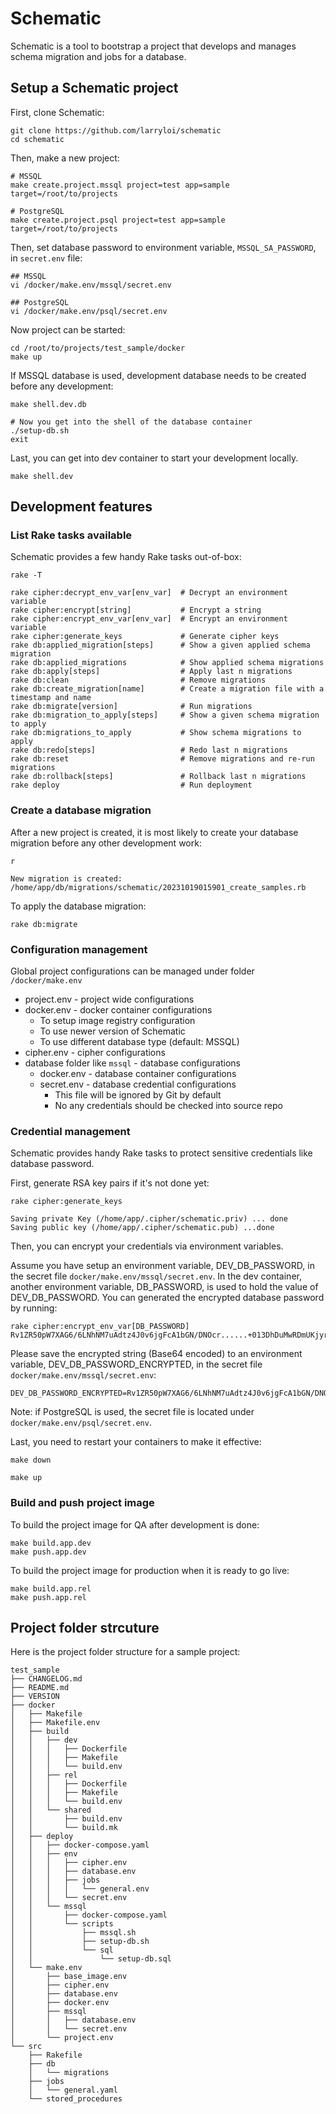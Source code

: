 # Schematic

Schematic is a tool to bootstrap a project that develops and manages schema migration and jobs for a database.

## Setup a Schematic project

First, clone Schematic:

```
git clone https://github.com/larryloi/schematic
cd schematic
```

Then, make a new project:

```
# MSSQL
make create.project.mssql project=test app=sample target=/root/to/projects

# PostgreSQL
make create.project.psql project=test app=sample target=/root/to/projects
```

Then, set database password to environment variable, `MSSQL_SA_PASSWORD`, in `secret.env` file:

```
## MSSQL
vi /docker/make.env/mssql/secret.env

## PostgreSQL
vi /docker/make.env/psql/secret.env
```

Now project can be started:

```
cd /root/to/projects/test_sample/docker
make up
```

If MSSQL database is used, development database needs to be created before any development:

```
make shell.dev.db

# Now you get into the shell of the database container
./setup-db.sh
exit
```

Last, you can get into dev container to start your development locally. 

```
make shell.dev
```

## Development features

### List Rake tasks available

Schematic provides a few handy Rake tasks out-of-box:

```
rake -T

rake cipher:decrypt_env_var[env_var]  # Decrypt an environment variable
rake cipher:encrypt[string]           # Encrypt a string
rake cipher:encrypt_env_var[env_var]  # Encrypt an environment variable
rake cipher:generate_keys             # Generate cipher keys
rake db:applied_migration[steps]      # Show a given applied schema migration
rake db:applied_migrations            # Show applied schema migrations
rake db:apply[steps]                  # Apply last n migrations
rake db:clean                         # Remove migrations
rake db:create_migration[name]        # Create a migration file with a timestamp and name
rake db:migrate[version]              # Run migrations
rake db:migration_to_apply[steps]     # Show a given schema migration to apply
rake db:migrations_to_apply           # Show schema migrations to apply
rake db:redo[steps]                   # Redo last n migrations
rake db:reset                         # Remove migrations and re-run migrations
rake db:rollback[steps]               # Rollback last n migrations
rake deploy                           # Run deployment
```

### Create a database migration

After a new project is created, it is most likely to create your database migration before any other development work:

```
r

New migration is created: /home/app/db/migrations/schematic/20231019015901_create_samples.rb
```

To apply the database migration:

```
rake db:migrate
```

### Configuration management

Global project configurations can be managed under folder `/docker/make.env`

  * project.env - project wide configurations
  * docker.env - docker container configurations
    * To setup image registry configuration
    * To use newer version of Schematic
    * To use different database type (default: MSSQL)
  * cipher.env - cipher configurations
  * database folder like `mssql` - database configurations
    * docker.env - database container configurations
    * secret.env - database credential configurations
      * This file will be ignored by Git by default
      * No any credentials should be checked into source repo

### Credential management

Schematic provides handy Rake tasks to protect sensitive credentials like database password. 

First, generate RSA key pairs if it's not done yet:

```
rake cipher:generate_keys

Saving private Key (/home/app/.cipher/schematic.priv) ... done
Saving public key (/home/app/.cipher/schematic.pub) ...done
```

Then, you can encrypt your credentials via environment variables. 

Assume you have setup an environment variable, DEV_DB_PASSWORD, in the secret file `docker/make.env/mssql/secret.env`. In the dev container, another environment variable, DB_PASSWORD, is used to hold the value of DEV_DB_PASSWORD. You can generated the encrypted database password by running:

```
rake cipher:encrypt_env_var[DB_PASSWORD]
Rv1ZR50pW7XAG6/6LNhNM7uAdtz4J0v6jgFcA1bGN/DNOcr......+013DhDuMwRDmUKjyrp9SM6kAnAAxMbKEpSrrCsMIA=
```

Please save the encrypted string (Base64 encoded) to an environment variable, DEV_DB_PASSWORD_ENCRYPTED, in the secret file `docker/make.env/mssql/secret.env`:

```
DEV_DB_PASSWORD_ENCRYPTED=Rv1ZR50pW7XAG6/6LNhNM7uAdtz4J0v6jgFcA1bGN/DNOcr......+013DhDuMwRDmUKjyrp9SM6kAnAAxMbKEpSrrCsMIA=
```

Note: if PostgreSQL is used, the secret file is located under `docker/make.env/psql/secret.env`.

Last, you need to restart your containers to make it effective:

```
make down

make up
```

### Build and push project image

To build the project image for QA after development is done:

```
make build.app.dev
make push.app.dev
```

To build the project image for production when it is ready to go live:

```
make build.app.rel
make push.app.rel
```

## Project folder strcuture

Here is the project folder structure for a sample project:

```
test_sample
├── CHANGELOG.md
├── README.md
├── VERSION
├── docker
│   ├── Makefile
│   ├── Makefile.env
│   ├── build
│   │   ├── dev
│   │   │   ├── Dockerfile
│   │   │   ├── Makefile
│   │   │   └── build.env
│   │   ├── rel
│   │   │   ├── Dockerfile
│   │   │   ├── Makefile
│   │   │   └── build.env
│   │   └── shared
│   │       ├── build.env
│   │       └── build.mk
│   ├── deploy
│   │   ├── docker-compose.yaml
│   │   ├── env
│   │   │   ├── cipher.env
│   │   │   ├── database.env
│   │   │   ├── jobs
│   │   │   │   └── general.env
│   │   │   └── secret.env
│   │   └── mssql
│   │       ├── docker-compose.yaml
│   │       └── scripts
│   │           ├── mssql.sh
│   │           ├── setup-db.sh
│   │           └── sql
│   │               └── setup-db.sql
│   └── make.env
│       ├── base_image.env
│       ├── cipher.env
│       ├── database.env
│       ├── docker.env
│       ├── mssql
│       │   ├── database.env
│       │   └── secret.env
│       └── project.env
└── src
    ├── Rakefile
    ├── db
    │   └── migrations
    ├── jobs
    │   └── general.yaml
    └── stored_procedures
```
